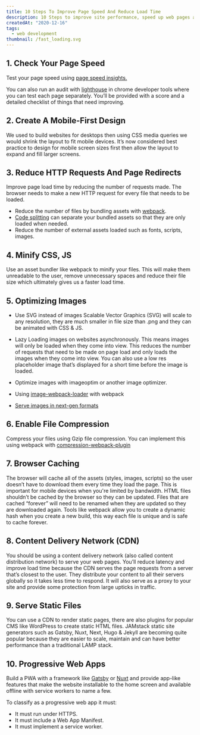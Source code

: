 ```yaml
---
title: 10 Steps To Improve Page Speed And Reduce Load Time
description: 10 Steps to improve site performance, speed up web pages and reduce load time on mobile devices
createdAt: "2020-12-16"
tags:
  - web development
thumbnail: /fast_loading.svg
--- 
```


## 1. Check Your Page Speed

Test your page speed using [page speed insights.](https://developers.google.com/speed/pagespeed/insights/)

You can also run an audit with [lighthouse](https://developers.google.com/web/tools/lighthouse/) in chrome developer tools where you can test each page separately. You’ll be provided with a score and a detailed checklist of things that need improving.

## 2. Create A Mobile-First Design

We used to build websites for desktops then using CSS media queries we would shrink the layout to fit mobile devices. It’s now considered best practice to design for mobile screen sizes first then allow the layout to expand and fill larger screens.

## 3. Reduce HTTP Requests And Page Redirects

Improve page load time by reducing the number of requests made. The browser needs to make a new HTTP request for every file that needs to be loaded.  

* Reduce the number of files by bundling assets with [webpack](https://webpack.js.org/).
* [Code splitting](https://webpack.js.org/guides/code-splitting/) can separate your bundled assets so that they are only loaded when needed.
* Reduce the number of external assets loaded such as fonts, scripts, images.

## 4. Minify CSS, JS

Use an asset bundler like webpack to minify your files. This will make them unreadable to the user, remove unnecessary spaces and reduce their file size which ultimately gives us a faster load time.

## 5. Optimizing Images

* Use SVG instead of images Scalable Vector Graphics (SVG) will scale to any resolution, they are much smaller in file size than .png and they can be animated with CSS & JS.

* Lazy Loading images on websites asynchronously. This means images will only be loaded when they come into view. This reduces the number of requests that need to be made on page load and only loads the images when they come into view. You can also use a low res placeholder image that’s displayed for a short time before the image is loaded.

* Optimize images with imageoptim or another image optimizer.
* Using [image-webpack-loader](https://www.npmjs.com/package/image-webpack-loader) with webpack
* [Serve images in next-gen formats](https://web.dev/uses-webp-images/index.html)

## 6. Enable File Compression

Compress your files using Gzip file compression. You can implement this using webpack with [compression-webpack-plugin](https://webpack.js.org/plugins/compression-webpack-plugin/)

## 7. Browser Caching

The browser will cache all of the assets (styles, images, scripts) so the user doesn’t have to download them every time they load the page. This is important for mobile devices when you're limited by bandwidth. HTML files shouldn’t be cached by the browser so they can be updated. Files that are cached “forever” will need to be renamed when they are updated so they are downloaded again. Tools like webpack allow you to create a dynamic hash when you create a new build, this way each file is unique and is safe to cache forever.

## 8. Content Delivery Network (CDN)

You should be using a content delivery network (also called content distribution network) to serve your web pages. You’ll reduce latency and improve load time because the CDN serves the page requests from a server that’s closest to the user. They distribute your content to all their servers globally so it takes less time to respond. It will also serve as a proxy to your site and provide some protection from large upticks in traffic.

## 9. Serve Static Files

You can use a CDN to render static pages, there are also plugins for popular CMS like WordPress to create static HTML files. JAMstack static site generators such as Gatsby, Nuxt, Next, Hugo & Jekyll are becoming quite popular because they are easier to scale, maintain and can have better performance than a traditional LAMP stack.

## 10. Progressive Web Apps

Build a PWA with a framework like [Gatsby](https://www.gatsbyjs.org/) or [Nuxt](https://nuxtjs.org/) and provide app-like features that make the website installable to the home screen and available offline with service workers to name a few.

To classify as a progressive web app it must:

* It must run under HTTPS.
* It must include a Web App Manifest.
* It must implement a service worker.

